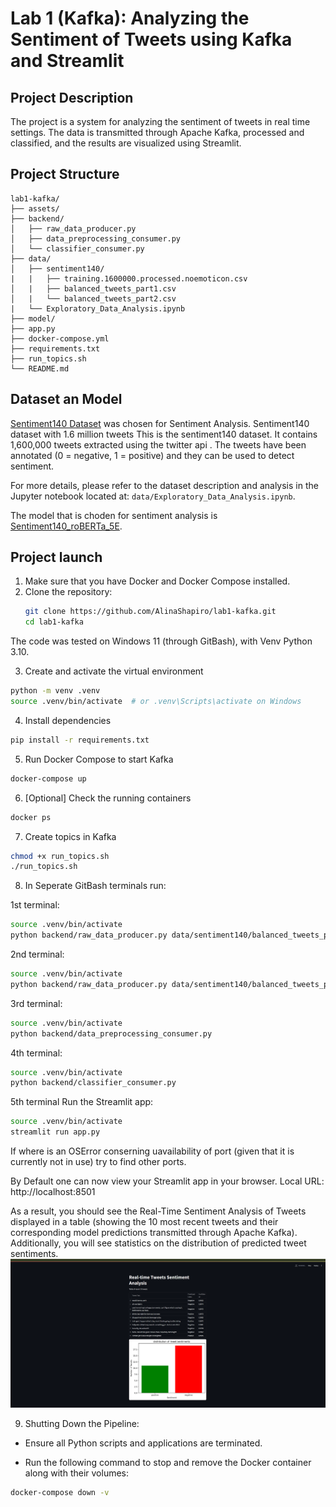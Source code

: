 # Lab 1 (Kafka): Analyzing the Sentiment of Tweets using Kafka and Streamlit

## Project Description

The project is a system for analyzing the sentiment of tweets in real time settings. The data is transmitted through Apache Kafka, processed and classified, and the results are visualized using Streamlit.

## Project Structure
```
lab1-kafka/
├── assets/
├── backend/
│   ├── raw_data_producer.py
│   ├── data_preprocessing_consumer.py
│   └── classifier_consumer.py
├── data/
│   ├── sentiment140/
|   |   ├── training.1600000.processed.noemoticon.csv
│   |   ├── balanced_tweets_part1.csv
│   |   └── balanced_tweets_part2.csv
|   └── Exploratory_Data_Analysis.ipynb
├── model/ 
├── app.py
├── docker-compose.yml
├── requirements.txt
├── run_topics.sh
└── README.md

```
## Dataset an Model
[Sentiment140 Dataset](https://www.kaggle.com/datasets/kazanova/sentiment140)  was chosen for Sentiment Analysis. 
Sentiment140 dataset with 1.6 million tweets
This is the sentiment140 dataset. It contains 1,600,000 tweets extracted using the twitter api . The tweets have been annotated (0 = negative, 1 = positive) and they can be used to detect sentiment.

For more details, please refer to the dataset description and analysis in the Jupyter notebook located at: `data/Exploratory_Data_Analysis.ipynb`.

The model that is choden for sentiment analysis is [Sentiment140_roBERTa_5E](https://huggingface.co/pig4431/Sentiment140_roBERTa_5E).

## Project launch
1. Make sure that you have Docker and Docker Compose installed.
2. Clone the repository:
   ```bash
   git clone https://github.com/AlinaShapiro/lab1-kafka.git
   cd lab1-kafka

The code was tested on Windows 11 (through GitBash), with Venv Python 3.10.

3. Create and activate the virtual environment
```bash
python -m venv .venv
source .venv/bin/activate  # or .venv\Scripts\activate on Windows
```
4. Install dependencies
```bash
pip install -r requirements.txt
```
5. Run Docker Compose to start Kafka
```bash
docker-compose up
```
6. [Optional] Check the running containers
```bash
docker ps
```

7. Create topics in Kafka
```bash
chmod +x run_topics.sh
./run_topics.sh
```

8. In Seperate GitBash terminals run:

1st terminal: 
```bash
source .venv/bin/activate
python backend/raw_data_producer.py data/sentiment140/balanced_tweets_part1.csv --bootstrap_servers localhost:9095 --topic raw_data
```

2nd terminal: 
```bash
source .venv/bin/activate
python backend/raw_data_producer.py data/sentiment140/balanced_tweets_part2.csv --bootstrap_servers localhost:9095 --topic raw_data
```
3rd terminal: 
```bash
source .venv/bin/activate
python backend/data_preprocessing_consumer.py 
```

4th terminal: 
```bash
source .venv/bin/activate
python backend/classifier_consumer.py
```

5th terminal
Run the Streamlit app:

```bash
source .venv/bin/activate
streamlit run app.py
```
If where is an OSError conserning uavailability of port (given that it is currently not in use) try to find other ports. 

By Default one can now view your Streamlit app in your browser.
Local URL: http://localhost:8501

As a result, you should see the Real-Time Sentiment Analysis of Tweets displayed in a table (showing the 10 most recent tweets and their corresponding model predictions transmitted through Apache Kafka). Additionally, you will see statistics on the distribution of predicted tweet sentiments.
![alt text](assets/streamlit_ui.png)

9. Shutting Down the Pipeline:
* Ensure all Python scripts and applications are terminated.

* Run the following command to stop and remove the Docker container along with their volumes:
```bash
docker-compose down -v
```